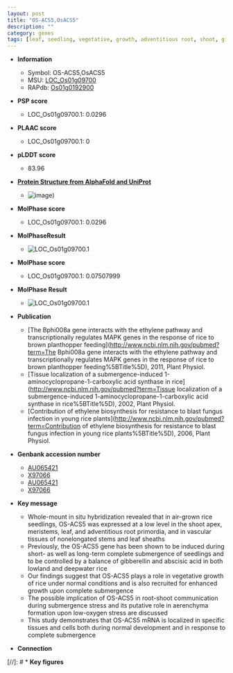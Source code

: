 ```yaml
---
layout: post
title: "OS-ACS5,OsACS5"
description: ""
category: genes
tags: [leaf, seedling, vegetative, growth, adventitious root, shoot, gibberellin, root, stem, meristem, submergence, sheath]
---
```


* **Information**  
    + Symbol: OS-ACS5,OsACS5  
    + MSU: [LOC_Os01g09700](http://rice.plantbiology.msu.edu/cgi-bin/ORF_infopage.cgi?orf=LOC_Os01g09700)  
    + RAPdb: [Os01g0192900](http://rapdb.dna.affrc.go.jp/viewer/gbrowse_details/irgsp1?name=Os01g0192900)  

* **PSP score**  
    + LOC_Os01g09700.1: 0.0296 

* **PLAAC score**  
    + LOC_Os01g09700.1: 0 

* **pLDDT score**
    + 83.96

* **[Protein Structure from AlphaFold and UniProt](https://www.uniprot.org/uniprotkb/A0A0P0UZP7/entry#structure)**
    + ![image](https://ricepsp.github.io/images/A/AF-A0A0P0UZP7-F1.png))

* **MolPhase score**
    + LOC_Os01g09700.1: 0.0296

* **MolPhaseResult**
    + ![LOC_Os01g09700.1](https://ricepsp.github.io/pictures/LOC_Os01g/LOC_Os01g09700.1.png)

* **MolPhase score**
    + LOC_Os01g09700.1: 0.07507999

* **MolPhase Result**
    + ![LOC_Os01g09700.1](https://304243504.github.io/Pictures/LOC_Os01g/LOC_Os01g09700.1.png)

* **Publication**  
    + [The Bphi008a gene interacts with the ethylene pathway and transcriptionally regulates MAPK genes in the response of rice to brown planthopper feeding](http://www.ncbi.nlm.nih.gov/pubmed?term=The Bphi008a gene interacts with the ethylene pathway and transcriptionally regulates MAPK genes in the response of rice to brown planthopper feeding%5BTitle%5D), 2011, Plant Physiol.
    + [Tissue localization of a submergence-induced 1-aminocyclopropane-1-carboxylic acid synthase in rice](http://www.ncbi.nlm.nih.gov/pubmed?term=Tissue localization of a submergence-induced 1-aminocyclopropane-1-carboxylic acid synthase in rice%5BTitle%5D), 2002, Plant Physiol.
    + [Contribution of ethylene biosynthesis for resistance to blast fungus infection in young rice plants](http://www.ncbi.nlm.nih.gov/pubmed?term=Contribution of ethylene biosynthesis for resistance to blast fungus infection in young rice plants%5BTitle%5D), 2006, Plant Physiol.

* **Genbank accession number**  
    + [AU065421](http://www.ncbi.nlm.nih.gov/nuccore/AU065421)
    + [X97066](http://www.ncbi.nlm.nih.gov/nuccore/X97066)
    + [AU065421](http://www.ncbi.nlm.nih.gov/nuccore/AU065421)
    + [X97066](http://www.ncbi.nlm.nih.gov/nuccore/X97066)

* **Key message**  
    + Whole-mount in situ hybridization revealed that in air-grown rice seedlings, OS-ACS5 was expressed at a low level in the shoot apex, meristems, leaf, and adventitious root primordia, and in vascular tissues of nonelongated stems and leaf sheaths
    + Previously, the OS-ACS5 gene has been shown to be induced during short- as well as long-term complete submergence of seedlings and to be controlled by a balance of gibberellin and abscisic acid in both lowland and deepwater rice
    + Our findings suggest that OS-ACS5 plays a role in vegetative growth of rice under normal conditions and is also recruited for enhanced growth upon complete submergence
    + The possible implication of OS-ACS5 in root-shoot communication during submergence stress and its putative role in aerenchyma formation upon low-oxygen stress are discussed
    + This study demonstrates that OS-ACS5 mRNA is localized in specific tissues and cells both during normal development and in response to complete submergence

* **Connection**  

[//]: # * **Key figures**  


